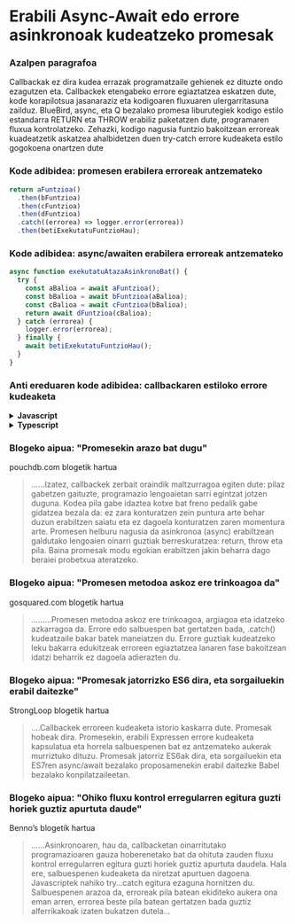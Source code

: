 # Erabili Async-Await edo errore asinkronoak kudeatzeko promesak

### Azalpen paragrafoa

Callbackak ez dira kudea errazak programatzaile gehienek ez dituzte ondo ezagutzen eta. Callbackek etengabeko errore egiaztatzea eskatzen dute, kode korapilotsua jasanaraziz eta kodigoaren fluxuaren ulergarritasuna zailduz. BlueBird, async, eta Q bezalako promesa liburutegiek kodigo estilo estandarra RETURN eta THROW erabiliz paketatzen dute, programaren fluxua kontrolatzeko. Zehazki, kodigo nagusia funtzio bakoitzean erroreak kuadeatzetik askatzea ahalbidetzen duen try-catch errore kudeaketa estilo gogokoena onartzen dute

### Kode adibidea: promesen erabilera erroreak antzemateko

```javascript
return aFuntzioa()
  .then(bFuntzioa)
  .then(cFuntzioa)
  .then(dFuntzioa)
  .catch((errorea) => logger.error(errorea))
  .then(betiExekutatuFuntzioHau);
```

### Kode adibidea: async/awaiten erabilera erroreak antzemateko

```javascript
async function exekutatuAtazaAsinkronoBat() {
  try {
    const aBalioa = await aFuntzioa();
    const bBalioa = await bFuntzioa(aBalioa);
    const cBalioa = await cFuntzioa(bBalioa);
    return await dFuntzioa(cBalioa);
  } catch (errorea) {
    logger.error(errorea);
  } finally {
    await betiExekutatuFuntzioHau();
  }
}
```

### Anti ereduaren kode adibidea: callbackaren estiloko errore kudeaketa

<details>
<summary><strong>Javascript</strong></summary>

```javascript
datuakEskuratu(parametrorenBat, function (errorea, emaitza) {
  if (errorea !== null) {
    // bueltatutako callback funtzioa deitzea moduko zerbait egin eta errorea pasatu
    datuGehiagoEskuratu(a, function (errorea, emaitza) {
      if (errorea !== null) {
        // bueltatutako callback funtzioa deitzea moduko zerbait egin eta errorea pasatu
        datuGehiagoEskuratu(b, function (c) {
          datuGehiagoEskuratu(d, function (e) {
            if (errorea !== null) {
              // ulertu duzu ideia?
            }
          });
        });
      }
    });
  }
});
```

</details>

<details>
<summary><strong>Typescript</strong></summary>

```typescript
datuakEskuratu(
  parametrorenBat,
  function (errorea: Error | null, aEmaitza: ResultA) {
    if (errorea !== null) {
      // bueltatutako callback funtzioa deitzea moduko zerbait egin eta errorea pasatu
      datuGehiagoEskuratu(
        aEmaitza,
        function (errorea: Error | null, bEmaitza: ResultB) {
          if (errorea !== null) {
            // bueltatutako callback funtzioa deitzea moduko zerbait egin eta errorea pasatu
            datuGehiagoEskuratu(bEmaitza, function (cEmaitza: ResultC) {
              datuGehiagoEskuratu(
                cEmaitza,
                function (errorea: Error | null, d: ResultD) {
                  if (errorea !== null) {
                    // ulertu duzu ideia?
                  }
                }
              );
            });
          }
        }
      );
    }
  }
);
```

</details>

### Blogeko aipua: "Promesekin arazo bat dugu"

pouchdb.com blogetik hartua

> ……Izatez, callbackek zerbait oraindik maltzurragoa egiten dute: pilaz gabetzen gaituzte, programazio lengoaietan sarri egintzat jotzen duguna. Kodea pila gabe idaztea kotxe bat freno pedalik gabe gidatzea bezala da: ez zara konturatzen zein puntura arte behar duzun erabiltzen saiatu eta ez dagoela konturatzen zaren momentura arte. Promesen helburu nagusia da asinkronoa (async) erabiltzean galdutako lengoaien oinarri guztiak berreskuratzea: return, throw eta pila. Baina promesak modu egokian erabiltzen jakin beharra dago beraiei probetxua ateratzeko.

### Blogeko aipua: "Promesen metodoa askoz ere trinkoagoa da"

gosquared.com blogetik hartua

> ………Promesen metodoa askoz ere trinkoagoa, argiagoa eta idatzeko azkarragoa da. Errore edo salbuespen bat gertatzen bada, .catch() kudeatzaile bakar batek maneiatzen du. Errore guztiak kudeatzeko leku bakarra edukitzeak erroreen egiaztatzea lanaren fase bakoitzean idatzi beharrik ez dagoela adierazten du.

### Blogeko aipua: "Promesak jatorrizko ES6 dira, eta sorgailuekin erabil daitezke"

StrongLoop blogetik hartua

> ….Callbackek erroreen kudeaketa istorio kaskarra dute. Promesak hobeak dira. Promesekin, erabili Expressen errore kudeaketa kapsulatua eta horrela salbuespenen bat ez antzemateko aukerak murriztuko dituzu. Promesak jatorriz ES6ak dira, eta sorgailuekin eta ES7ren async/await bezalako proposamenekin erabil daitezke Babel bezalako konpilatzaileetan.

### Blogeko aipua: "Ohiko fluxu kontrol erregularren egitura guzti horiek guztiz apurtuta daude"

Benno’s blogetik hartua

> ……Asinkronoaren, hau da, callbacketan oinarritutako programazioaren gauza hoberenetako bat da ohituta zauden fluxu kontrol erregularren egitura guzti horiek guztiz apurtuta daudela. Hala ere, salbuespenen kudeaketa da niretzat apurtuen dagoena. Javascriptek nahiko try…catch egitura ezaguna hornitzen du. Salbuespenen arazoa da, erroreak pila batean ekiditeko aukera ona eman arren, errorea beste pila batean gertatzen bada guztiz alferrikakoak izaten bukatzen dutela…
